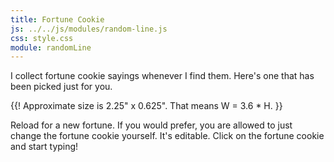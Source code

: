 ```yaml
---
title: Fortune Cookie
js: ../../js/modules/random-line.js
css: style.css
module: randomLine
---
```


I collect fortune cookie sayings whenever I find them.  Here's one that has been picked just for you.

{{! Approximate size is 2.25" x 0.625".  That means W = 3.6 * H. }}

<div class="H(4em) W(14.4em) Bgc(#fff) Ta(c) D(tb) Fz(1.4em) Py(0) Px(0.5em) Mx(a) fortuneCookieBackground"><span class="D(tbc) Va(m) Lh(1.1em) Fz(0.8em)" random-line="'fortunes.txt'" contenteditable="true"></span></div>

Reload for a new fortune.  If you would prefer, you are allowed to just change the fortune cookie yourself.  It's editable.  Click on the fortune cookie and start typing!
